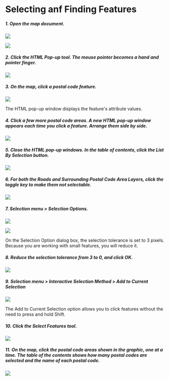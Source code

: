 # Selecting anf Finding Features

##### 1. Open the map document.

![](./img/ArcGis-15a-01-1.png)

![](./img/ArcGis-15a-01-2.png)

##### 2. Click the HTML Pop-up tool. The mouse pointer becomes a hand and pointer finger.

![](./img/ArcGis-15a-02.png)

##### 3. On the map, click a postal code feature.

![](./img/ArcGis-15a-03.png)

The HTML pop-up window displays the feature's attribute values. 

##### 4. Click a few more postal code areas. A new HTML pop-up window appears each time you click a feature. Arrange them side by side.

![](./img/ArcGis-15a-04.png)

##### 5. Close the HTML pop-up windows. In the table of contents, click the List By Selection button.

![](./img/ArcGis-15a-05.png)

##### 6. For both the Roads and Surrounding Postal Code Area Layers, click the toggle key to make them not selectable.

![](./img/ArcGis-15a-06.png)

##### 7. Selection menu > Selection Options.

![](./img/ArcGis-15a-07-1.png)

![](./img/ArcGis-15a-07-2.png)

On the Selection Option dialog box, the selection tolerance is set to 3 pixels. Because you are working with small features, you will reduce it.

##### 8. Reduce the selection tolerance from 3 to 0, and click OK.

![](./img/ArcGis-15a-08.png)

##### 9. Selection menu > Interactive Selection Method > Add to Current Selection

![](./img/ArcGis-15a-09.png)

The Add to Current Selection option allows you to click features without the need to press and hold Shift.

##### 10. Click the Select Features tool.

![](./img/ArcGis-15a-10.png)

##### 11. On the map, click the postal code areas shown in the graphic, one at a time. The table of the contents shows how many postal codes are selected and the name of each postal code.

![](./img/ArcGis-15a-11.png)







